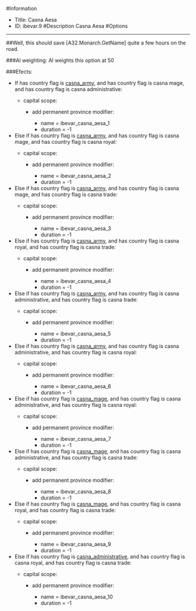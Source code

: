 #Information
 - Title: Casna Aesa
 - ID: ibevar.9
#Description
Casna Aesa
#Options

___
##Well, this should save [A32.Monarch.GetName] quite a few hours on the road.

###AI weighting:
AI weights this option at 50


###Efects:<ul><li>If has country flag is [casna_army](../flags/casna_army.md), and  has country flag is casna mage, and  has country flag is casna administrative:</li><ul><li>capital scope:</li><ul><li>add permanent province modifier:</li><ul><li>name = ibevar_casna_aesa_1</li><li>duration = -1</li></ul></ul></ul><li>Else if has country flag is [casna_army](../flags/casna_army.md), and  has country flag is casna mage, and  has country flag is casna royal:</li><ul><li>capital scope:</li><ul><li>add permanent province modifier:</li><ul><li>name = ibevar_casna_aesa_2</li><li>duration = -1</li></ul></ul></ul><li>Else if has country flag is [casna_army](../flags/casna_army.md), and  has country flag is casna mage, and  has country flag is casna trade:</li><ul><li>capital scope:</li><ul><li>add permanent province modifier:</li><ul><li>name = ibevar_casna_aesa_3</li><li>duration = -1</li></ul></ul></ul><li>Else if has country flag is [casna_army](../flags/casna_army.md), and  has country flag is casna royal, and  has country flag is casna trade:</li><ul><li>capital scope:</li><ul><li>add permanent province modifier:</li><ul><li>name = ibevar_casna_aesa_4</li><li>duration = -1</li></ul></ul></ul><li>Else if has country flag is [casna_army](../flags/casna_army.md), and  has country flag is casna administrative, and  has country flag is casna trade:</li><ul><li>capital scope:</li><ul><li>add permanent province modifier:</li><ul><li>name = ibevar_casna_aesa_5</li><li>duration = -1</li></ul></ul></ul><li>Else if has country flag is [casna_army](../flags/casna_army.md), and  has country flag is casna administrative, and  has country flag is casna royal:</li><ul><li>capital scope:</li><ul><li>add permanent province modifier:</li><ul><li>name = ibevar_casna_aesa_6</li><li>duration = -1</li></ul></ul></ul><li>Else if has country flag is [casna_mage](../flags/casna_mage.md), and  has country flag is casna administrative, and  has country flag is casna royal:</li><ul><li>capital scope:</li><ul><li>add permanent province modifier:</li><ul><li>name = ibevar_casna_aesa_7</li><li>duration = -1</li></ul></ul></ul><li>Else if has country flag is [casna_mage](../flags/casna_mage.md), and  has country flag is casna administrative, and  has country flag is casna trade:</li><ul><li>capital scope:</li><ul><li>add permanent province modifier:</li><ul><li>name = ibevar_casna_aesa_8</li><li>duration = -1</li></ul></ul></ul><li>Else if has country flag is [casna_mage](../flags/casna_mage.md), and  has country flag is casna royal, and  has country flag is casna trade:</li><ul><li>capital scope:</li><ul><li>add permanent province modifier:</li><ul><li>name = ibevar_casna_aesa_9</li><li>duration = -1</li></ul></ul></ul><li>Else if has country flag is [casna_administrative](../flags/casna_administrative.md), and  has country flag is casna royal, and  has country flag is casna trade:</li><ul><li>capital scope:</li><ul><li>add permanent province modifier:</li><ul><li>name = ibevar_casna_aesa_10</li><li>duration = -1</li></ul></ul></ul></ul>
